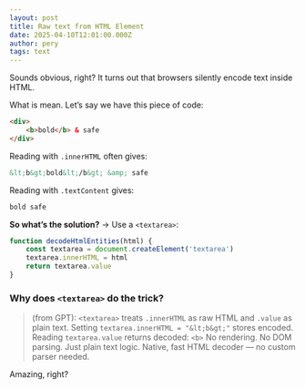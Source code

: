 ```yaml
---
layout: post
title: Raw text from HTML Element
date: 2025-04-10T12:01:00.000Z
author: pery
tags: text
---
```

Sounds obvious, right? It turns out that browsers silently encode text inside HTML.

What is mean. Let’s say we have this piece of code:

```html
<div>
    <b>bold</b> & safe
</div>
```

Reading with `.innerHTML` often gives:

```html
&lt;b&gt;bold&lt;/b&gt; &amp; safe
```

Reading with `.textContent` gives:

```html
bold safe
```

**So what’s the solution?** → Use a `<textarea>`:

```js
function decodeHtmlEntities(html) {
    const textarea = document.createElement('textarea')
    textarea.innerHTML = html
    return textarea.value
}
```

### Why does `<textarea>` do the trick?

> (from GPT):
> `<textarea>` treats `.innerHTML` as raw HTML and `.value` as plain text.
> Setting `textarea.innerHTML = "&lt;b&gt;"` stores encoded.
> Reading `textarea.value` returns decoded: `<b>`
> No rendering. No DOM parsing. Just plain text logic.
> Native, fast HTML decoder — no custom parser needed.

Amazing, right?
